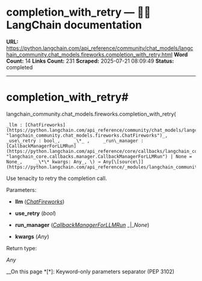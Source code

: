 # completion_with_retry — 🦜🔗 LangChain  documentation

**URL:** https://python.langchain.com/api_reference/community/chat_models/langchain_community.chat_models.fireworks.completion_with_retry.html
**Word Count:** 14
**Links Count:** 231
**Scraped:** 2025-07-21 08:09:49
**Status:** completed

---

# completion\_with\_retry\#

langchain\_community.chat\_models.fireworks.completion\_with\_retry\(

    _llm : [ChatFireworks](https://python.langchain.com/api_reference/community/chat_models/langchain_community.chat_models.fireworks.ChatFireworks.html#langchain_community.chat_models.fireworks.ChatFireworks "langchain_community.chat_models.fireworks.ChatFireworks")_,     _use\_retry : bool_,     _\*_ ,     _run\_manager : [CallbackManagerForLLMRun](https://python.langchain.com/api_reference/core/callbacks/langchain_core.callbacks.manager.CallbackManagerForLLMRun.html#langchain_core.callbacks.manager.CallbackManagerForLLMRun "langchain_core.callbacks.manager.CallbackManagerForLLMRun") | None = None_,     _\*\* kwargs: Any_, \) → Any[\[source\]](https://python.langchain.com/api_reference/_modules/langchain_community/chat_models/fireworks.html#completion_with_retry)\#     

Use tenacity to retry the completion call.

Parameters:     

  * **llm** \([_ChatFireworks_](https://python.langchain.com/api_reference/community/chat_models/langchain_community.chat_models.fireworks.ChatFireworks.html#langchain_community.chat_models.fireworks.ChatFireworks "langchain_community.chat_models.fireworks.ChatFireworks")\)

  * **use\_retry** \(_bool_\)

  * **run\_manager** \([_CallbackManagerForLLMRun_](https://python.langchain.com/api_reference/core/callbacks/langchain_core.callbacks.manager.CallbackManagerForLLMRun.html#langchain_core.callbacks.manager.CallbackManagerForLLMRun "langchain_core.callbacks.manager.CallbackManagerForLLMRun") _|__None_\)

  * **kwargs** \(_Any_\)

Return type:     

_Any_

__On this page   *[\*]: Keyword-only parameters separator (PEP 3102)